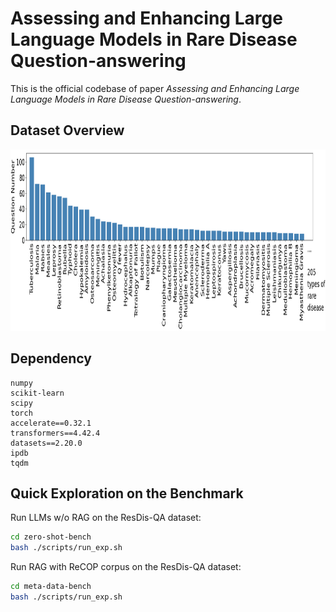# Assessing and Enhancing Large Language Models in Rare Disease Question-answering

This is the official codebase of paper _Assessing and Enhancing Large Language Models in Rare Disease Question-answering_.

## Dataset Overview
<img width="700" height="290" src="./figures/disease_freq.png">



## Dependency
```
numpy
scikit-learn
scipy
torch
accelerate==0.32.1
transformers==4.42.4
datasets==2.20.0
ipdb
tqdm
```

## Quick Exploration on the Benchmark

Run LLMs w/o RAG on the ResDis-QA dataset:
```bash
cd zero-shot-bench
bash ./scripts/run_exp.sh
```

Run RAG with ReCOP corpus on the ResDis-QA dataset:
```bash
cd meta-data-bench
bash ./scripts/run_exp.sh
```



